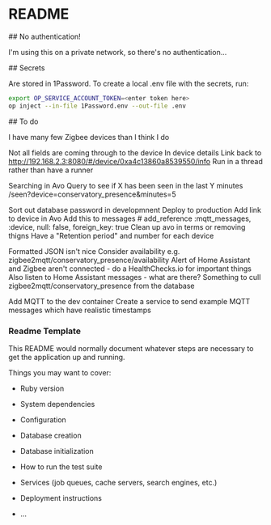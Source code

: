 # README

## No authentication!

I'm using this on a private network, so there's no authentication...


## Secrets 

Are stored in 1Password. To create a local .env file with the secrets, run:

```bash
export OP_SERVICE_ACCOUNT_TOKEN=<enter token here>
op inject --in-file 1Password.env --out-file .env
```

## To do

I have many few Zigbee devices than I think I do

Not all fields are coming through to the device
In device details Link back to http://192.168.2.3:8080/#/device/0xa4c13860a8539550/info
Run in a thread rather than have a runner

Searching in Avo
Query to see if X has been seen in the last Y minutes
/seen?device=conservatory_presence&minutes=5

Sort out database password in developmnent
Deploy to production
Add link to device in Avo
Add this to messages     # add_reference :mqtt_messages, :device, null: false, foreign_key: true
Clean up avo in terms or removing thigns
Have a "Retention period" and number for each device


Formatted JSON isn't nice
Consider availability e.g. zigbee2mqtt/conservatory_presence/availability
Alert of Home Assistant and Zigbee aren't connected - do a HealthChecks.io for important things
Also listen to Home Assistant messages - what are there?
Something to cull zigbee2mqtt/conservatory_presence from the database

Add MQTT to the dev container
Create a service to send example MQTT messages which have realistic timestamps


### Readme Template

This README would normally document whatever steps are necessary to get the
application up and running.

Things you may want to cover:

* Ruby version

* System dependencies

* Configuration

* Database creation

* Database initialization

* How to run the test suite

* Services (job queues, cache servers, search engines, etc.)

* Deployment instructions

* ...
